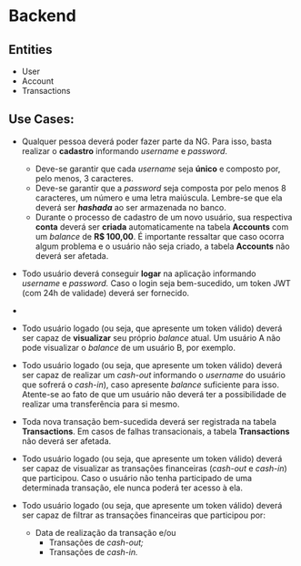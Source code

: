 # Backend
## Entities

* User
* Account
* Transactions

## Use Cases:

- Qualquer pessoa deverá poder fazer parte da NG. Para isso, basta realizar o **cadastro** informando *username* e *password*.
  - Deve-se garantir que cada *username* seja **único** e composto por, pelo menos, 3 caracteres.
  - Deve-se garantir que a *password* seja composta por pelo menos 8 caracteres, um número e uma letra maiúscula. Lembre-se que ela deverá ser ***hashada*** ao ser armazenada no banco.
  - Durante o processo de cadastro de um novo usuário, sua respectiva **conta** deverá ser **criada** automaticamente na tabela **Accounts** com um *balance* de **R$ 100,00**. É importante ressaltar que caso ocorra algum problema e o usuário não seja criado,  a tabela **Accounts** não deverá ser afetada.
  
- Todo usuário deverá conseguir **logar** na aplicação informando *username* e *password.* Caso o login seja bem-sucedido, um token JWT (com 24h de validade) deverá ser fornecido.
- 
- Todo usuário logado (ou seja, que apresente um token válido) deverá ser capaz de **visualizar** seu próprio *balance* atual. Um usuário A não pode visualizar o *balance* de um usuário B, por exemplo.
- Todo usuário logado (ou seja, que apresente um token válido) deverá ser capaz de realizar um *cash-out* informando o *username* do usuário que sofrerá o *cash-in*), caso apresente *balance* suficiente para isso. Atente-se ao fato de que um usuário não deverá ter a possibilidade de realizar uma transferência para si mesmo.
- Toda nova transação bem-sucedida deverá ser registrada na tabela **Transactions**. Em casos de falhas transacionais, a tabela **Transactions** não deverá ser afetada.
- Todo usuário logado (ou seja, que apresente um token válido) deverá ser capaz de visualizar as transações financeiras (*cash-out* e *cash-in*) que participou. Caso o usuário não tenha participado de uma determinada transação, ele nunca poderá ter acesso à ela.
- Todo usuário logado (ou seja, que apresente um token válido) deverá ser capaz de filtrar as transações financeiras que participou por:
    - Data de realização da transação e/ou
        - Transações de *cash-out;*
        - Transações de *cash-in.*